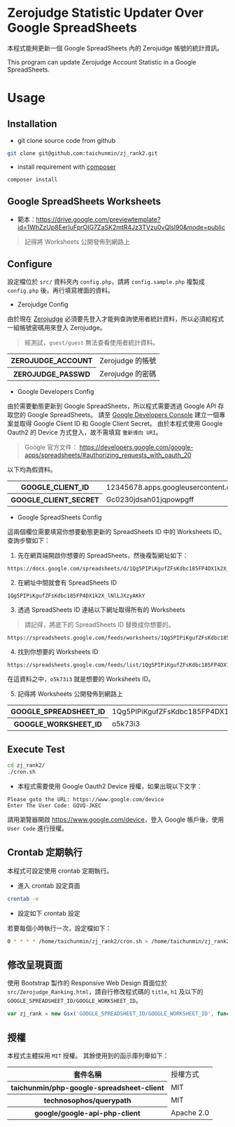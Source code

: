 # Zerojudge Statistic Updater Over Google SpreadSheets

本程式能夠更新一個 Google SpreadSheets 內的 Zerojudge 帳號的統計資訊。

This program can update Zerojudge Account Statistic in a Google SpreadSheets.

# Usage

## Installation

* git clone source code from github

```sh
git clone git@github.com:taichunmin/zj_rank2.git
```

* install requirement with [composer](https://getcomposer.org/)

```sh
composer install
```

## Google SpreadSheets Worksheets

* 範本：<https://drive.google.com/previewtemplate?id=1WhZzUp8EerIuFprOIG7ZaSK2mtR4Jz3TVzu0vQlsl90&mode=public>

> 記得將 Worksheets 公開發佈到網路上

## Configure

設定檔位於 `src/` 資料夾內 `config.php`，請將 `config.sample.php` 複製成 `config.php` 後，再行填寫裡面的資料。

* Zerojudge Config

由於現在 [Zerojudge](http://zerojudge.tw) 必須要先登入才能夠查詢使用者統計資料，所以必須給程式一組帳號密碼用來登入 Zerojudge。

> 經測試，`guest/guest` 無法查看使用者統計資料。

<table>
	<tr>
		<th>ZEROJUDGE_ACCOUNT</th>
		<td>Zerojudge 的帳號</td>
	</tr>
	<tr>
		<th>ZEROJUDGE_PASSWD</th>
		<td>Zerojudge 的密碼</td>
	</tr>
</table>

* Google Developers Config

由於需要動態更新到 Google SpreadSheets，所以程式需要透過 Google API 存取您的 Google SpreadSheets。 請至 [Google Developers Console](https://console.developers.google.com/) 建立一個專案並取得 Google Client ID 和 Google Client Secret。 由於本程式使用 Google Oauth2 的 Device 方式登入，故不需填寫 `重新導向 URI`。

> Google 官方文件： <https://developers.google.com/google-apps/spreadsheets/#authorizing_requests_with_oauth_20>

以下均為假資料。

<table>
	<tr>
		<th>GOOGLE_CLIENT_ID</th>
		<td>12345678.apps.googleusercontent.com</td>
	</tr>
	<tr>
		<th>GOOGLE_CLIENT_SECRET</th>
		<td>Gc0230jdsah01jqpowpgff</td>
	</tr>
</table>

* Google SpreadSheets Config

這兩個欄位需要填寫你想要動態更新的 SpreadSheets ID 中的 Worksheets ID。 查詢步驟如下：

1. 先在網頁端開啟你想要的 SpreadSheets，然後複製網址如下：

```
https://docs.google.com/spreadsheets/d/1Qg5PIPiKgufZFsKdbc185FP4DX1k2X_lNlLJXzyAKkY/edit#gid=336254113
```

2. 在網址中間就會有 SpreadSheets ID

```
1Qg5PIPiKgufZFsKdbc185FP4DX1k2X_lNlLJXzyAKkY
```

3. 透過 SpreadSheets ID 連結以下網址取得所有的 Worksheets

> 請記得，將底下的 SpreadSheets ID 替換成你想要的。

```
https://spreadsheets.google.com/feeds/worksheets/1Qg5PIPiKgufZFsKdbc185FP4DX1k2X_lNlLJXzyAKkY/private/full
```

4. 找到你想要的 Worksheets ID

```
https://spreadsheets.google.com/feeds/list/1Qg5PIPiKgufZFsKdbc185FP4DX1k2X_lNlLJXzyAKkY/o5k73i3/private/full
```

在這資料之中，`o5k73i3` 就是想要的 Worksheets ID。

5. 記得將 Worksheets 公開發佈到網路上

<table>
	<tr>
		<th>GOOGLE_SPREADSHEET_ID</th>
		<td>1Qg5PIPiKgufZFsKdbc185FP4DX1k2X_lNlLJXzyAKkY</td>
	</tr>
	<tr>
		<th>GOOGLE_WORKSHEET_ID</th>
		<td>o5k73i3</td>
	</tr>
</table>

## Execute Test

```sh
cd zj_rank2/
./cron.sh
```

* 本程式需要使用 Google Oauth2 Device 授權，如果出現以下文字：

```
Please goto the URL: https://www.google.com/device
Enter The User Code: GQVQ-JKEC
```

請用瀏覽器開啟 <https://www.google.com/device>，登入 Google 帳戶後，使用 `User Code` 進行授權。


## Crontab 定期執行

本程式可設定使用 crontab 定期執行。

* 進入 crontab 設定頁面

```sh
crontab -e
```

* 設定如下 crontab 設定

若要每個小時執行一次，設定檔如下：

```sh
0 * * * * /home/taichunmin/zj_rank2/cron.sh > /home/taichunmin/zj_rank2/last.log 2>&1
```

## 修改呈現頁面

使用 Bootstrap 製作的 Responsive Web Design 頁面位於 `src/Zerojudge_Ranking.html`，請自行修改程式碼的 `title`, `h1` 及以下的 `GOOGLE_SPREADSHEET_ID/GOOGLE_WORKSHEET_ID`。

```js
var zj_rank = new Gsx('GOOGLE_SPREADSHEET_ID/GOOGLE_WORKSHEET_ID', function());
```

## 授權

本程式主體採用 `MIT` 授權。 其餘使用到的函示庫列舉如下：

<table>
	<tr>
		<th>套件名稱</th>
		<td>授權方式</td>
	</tr>
	<tr>
		<th>taichunmin/php-google-spreadsheet-client</th>
		<td>MIT</td>
	</tr>
	<tr>
		<th>technosophos/querypath</th>
		<td>MIT</td>
	</tr>
	<tr>
		<th>google/google-api-php-client</th>
		<td>Apache 2.0</td>
	</tr>
</table>
